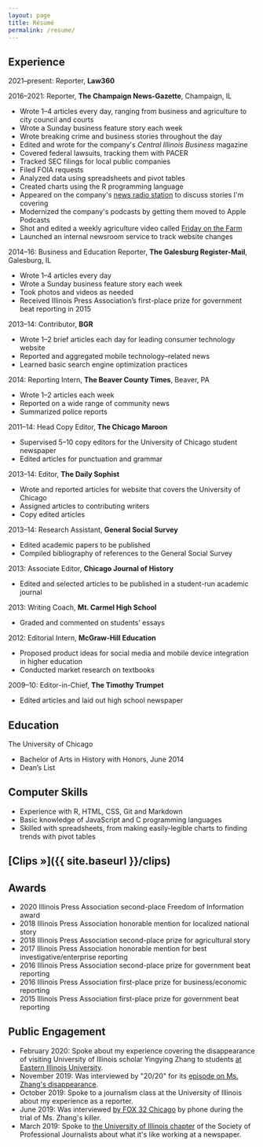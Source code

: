 ```yaml
---
layout: page
title: Résumé
permalink: /resume/
---
```


## Experience

2021–present: Reporter, **Law360**

2016–2021: Reporter, **The Champaign News-Gazette**, Champaign, IL

- Wrote 1–4 articles every day, ranging from business and agriculture to city council and courts
- Wrote a Sunday business feature story each week
- Wrote breaking crime and business stories throughout the day
- Edited and wrote for the company's *Central Illinois Business* magazine
- Covered federal lawsuits, tracking them with PACER
- Tracked SEC filings for local public companies
- Filed FOIA requests
- Analyzed data using spreadsheets and pivot tables
- Created charts using the R programming language
- Appeared on the company's [news radio station](https://www.news-gazette.com/wdws/) to discuss stories I'm covering
- Modernized the company's podcasts by getting them moved to Apple Podcasts
- Shot and edited a weekly agriculture video called [Friday on the Farm](http://fridayonthefarm.com)
- Launched an internal newsroom service to track website changes

2014–16: Business and Education Reporter, **The Galesburg Register-Mail**, Galesburg, IL

- Wrote 1–4 articles every day
- Wrote a Sunday business feature story each week
- Took photos and videos as needed
- Received Illinois Press Association’s first-place prize for government beat reporting in 2015 

2013–14: Contributor, **BGR**

- Wrote 1–2 brief articles each day for leading consumer technology website
- Reported and aggregated mobile technology–related news
- Learned basic search engine optimization practices

2014: Reporting Intern, **The Beaver County Times**, Beaver, PA

- Wrote 1–2 articles each week
- Reported on a wide range of community news
- Summarized police reports

2011–14: Head Copy Editor, **The Chicago Maroon**

- Supervised 5–10 copy editors for the University of Chicago student newspaper
- Edited articles for punctuation and grammar

2013–14: Editor, **The Daily Sophist**

- Wrote and reported articles for website that covers the University of Chicago
- Assigned articles to contributing writers
- Copy edited articles

2013–14: Research Assistant, **General Social Survey**

- Edited academic papers to be published
- Compiled bibliography of references to the General Social Survey

2013: Associate Editor, **Chicago Journal of History**

- Edited and selected articles to be published in a student-run academic journal

2013: Writing Coach, **Mt. Carmel High School**

- Graded and commented on students’ essays

2012: Editorial Intern, **McGraw-Hill Education**

- Proposed product ideas for social media and mobile device integration in higher education
- Conducted market research on textbooks

2009–10: Editor-in-Chief, **The Timothy Trumpet**

- Edited articles and laid out high school newspaper

## Education

The University of Chicago

- Bachelor of Arts in History with Honors, June 2014
- Dean’s List

## Computer Skills

- Experience with R, HTML, CSS, Git and Markdown
- Basic knowledge of JavaScript and C programming languages
- Skilled with spreadsheets, from making easily-legible charts to finding trends with pivot tables

## [Clips »]({{ site.baseurl }}/clips)

## Awards

- 2020 Illinois Press Association second-place Freedom of Information award
- 2018 Illinois Press Association honorable mention for localized national story
- 2018 Illinois Press Association second-place prize for agricultural story
- 2017 Illinois Press Association honorable mention for best investigative/enterprise reporting
- 2016 Illinois Press Association second-place prize for government beat reporting
- 2016 Illinois Press Association first-place prize for business/economic reporting
- 2015 Illinois Press Association first-place prize for government beat reporting

## Public Engagement

- February 2020: Spoke about my experience covering the disappearance of visiting University of Illinois scholar Yingying Zhang to students [at Eastern Illinois University](https://www.eiu.edu/calendar/index.php?eID=22607).
- November 2019: Was interviewed by "20/20" for its [episode on Ms. Zhang's disappearance](https://abc.com/shows/2020/episode-guide/2019-11/15-undercover-girlfriend).
- October 2019: Spoke to a journalism class at the University of Illinois about my experience as a reporter.
- June 2019: Was interviewed [by FOX 32 Chicago](https://www.bzigterman.com/images/fox32chicago.jpeg) by phone during the trial of Ms. Zhang's killer.
- March 2019: Spoke to [the University of Illinois chapter](https://www.instagram.com/p/BwHorVln_mu/) of the Society of Professional Journalists about what it's like working at a newspaper.